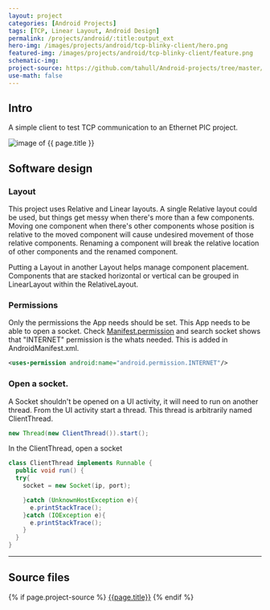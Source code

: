 ```yaml
---
layout: project                         
categories: [Android Projects]                                
tags: [TCP, Linear Layout, Android Design]
permalink: /projects/android/:title:output_ext        
hero-img: /images/projects/android/tcp-blinky-client/hero.png
featured-img: /images/projects/android/tcp-blinky-client/feature.png        
schematic-img:
project-source: https://github.com/tahull/Android-projects/tree/master/TCP-Blinky    
use-math: false
---
```


## Intro
A simple client to test TCP communication to an Ethernet PIC project.

<img src="/images/projects/android/tcp-blinky-client/slide-show.gif" alt="image of {{ page.title }}" title = "{{ page.title }}" class="img-fluid"/>

## Software design
### Layout
This project uses Relative and Linear layouts. A single Relative layout could be used, but things get messy when there's more than a few components. Moving one component when there's other components whose position is relative to the moved component will cause undesired movement of those relative components. Renaming a component will break the relative location of other components and the renamed component.

Putting a Layout in another Layout helps manage component placement. Components that are stacked horizontal or vertical can be grouped in LinearLayout within the RelativeLayout.

### Permissions
Only the permissions the App needs should be set. This App needs to be able to open a socket. Check [Manifest.permission](https://developer.android.com/reference/android/Manifest.permission.html) and search socket shows that "INTERNET" permission is the whats needed. This is added in AndroidManifest.xml.

```xml
<uses-permission android:name="android.permission.INTERNET"/>
```

### Open a socket.
A Socket shouldn't be opened on a UI activity, it will need to run on another thread. From the UI activity start a thread. This thread is arbitrarily named ClientThread.

```java
new Thread(new ClientThread()).start();
```

In the ClientThread, open a socket
```java
class ClientThread implements Runnable {
  public void run() {      
  try{
    socket = new Socket(ip, port);

    }catch (UnknownHostException e){
      e.printStackTrace();
    }catch (IOException e){
      e.printStackTrace();
    }
  }
}
```


---
## Source files
{% if page.project-source %}
  <a href="{{ page.project-source }}">{{page.title}}</a>
{% endif %}
